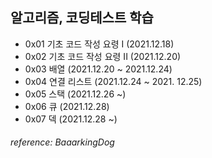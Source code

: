 ## 알고리즘, 코딩테스트 학습
- 0x01 기초 코드 작성 요령 I (2021.12.18)
- 0x02 기초 코드 작성 요령 II (2021.12.20)
- 0x03 배열 (2021.12.20 ~ 2021.12.24)
- 0x04 연결 리스트 (2021.12.24 ~ 2021. 12.25)
- 0x05 스택 (2021.12.26 ~)
- 0x06 큐 (2021.12.28)
- 0x07 덱 (2021.12.28 ~)

###### *reference: BaaarkingDog*
